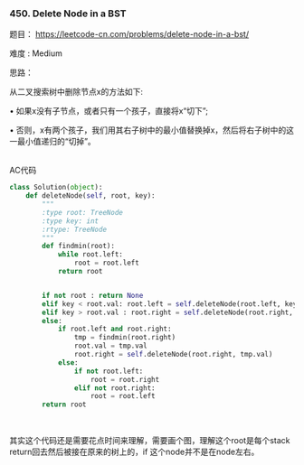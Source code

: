 ### 450. Delete Node in a BST



题目： 
<https://leetcode-cn.com/problems/delete-node-in-a-bst/>

难度 : Medium



思路：

从二叉搜索树中删除节点x的方法如下:

• 如果x没有子节点，或者只有一个孩子，直接将x“切下”;

• 否则，x有两个孩子，我们用其右子树中的最小值替换掉x，然后将右子树中的这一最小值递归的“切掉”。	
​		



AC代码



```python
class Solution(object):
    def deleteNode(self, root, key):
        """
        :type root: TreeNode
        :type key: int
        :rtype: TreeNode
        """
        def findmin(root):
        	while root.left:
        		root = root.left
        	return root


        if not root : return None
    	elif key < root.val: root.left = self.deleteNode(root.left, key)
    	elif key > root.val : root.right = self.deleteNode(root.right, key)
    	else:
    		if root.left and root.right:
    			tmp = findmin(root.right)
    			root.val = tmp.val
    			root.right = self.deleteNode(root.right, tmp.val)
    		else:
    			if not root.left:
    				root = root.right
    			elif not root.right:
    				root = root.left
    	return root
```

​	



其实这个代码还是需要花点时间来理解，需要画个图，理解这个root是每个stack return回去然后被接在原来的树上的，if 这个node并不是在node左右。

